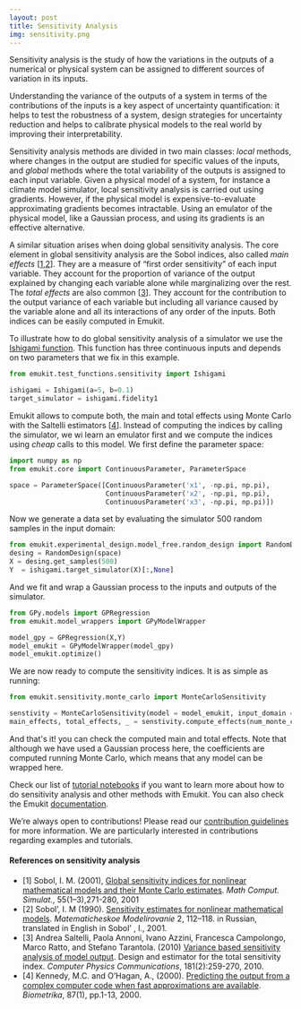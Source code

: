 ```yaml
---
layout: post
title: Sensitivity Analysis
img: sensitivity.png
---
```


Sensitivity analysis is the study of how the variations in the outputs of a numerical or 
physical system can be assigned to different sources of variation in its inputs.

Understanding the variance of the outputs of a system in terms of the contributions of the inputs is a key aspect of
uncertainty quantification: it helps to test the robustness of a system, design strategies for uncertainty reduction
and helps to calibrate physical models to the real world by improving their interpretability.

Sensitivity analysis methods are divided in two main classes: *local* methods, where changes in the output are studied for
specific values of the inputs, and *global* methods where the total variability of the outputs is assigned to each input variable. Given a physical model of a system, for instance a climate model simulator, local sensitivity analysis is carried out using gradients.
However, if the physical model is expensive-to-evaluate approximating gradients becomes intractable. Using an emulator of the physical model, like
a Gaussian process, and using its gradients is an effective alternative.

A similar situation arises when doing global sensitivity analysis. The core element in global sensitivity analysis are the Sobol indices, also called *main effects* [[1,2](#references-on-sensitivity-analysis)].
They are a measure of “first order sensitivity” of each input variable. They account for the proportion of variance of the output explained by
changing each variable alone while marginalizing over the rest. The *total effects* are also common [[3](#references-on-sensitivity-analysis)]. They account for the contribution to the
output variance of each variable but including all variance caused by the variable alone and all its interactions of any order of the inputs. Both indices can be easily computed in Emukit.

To illustrate how to do global sensitivity analysis of a simulator we use the [Ishigami function](https://www.sfu.ca/~ssurjano/ishigami.html).
This function has three continuous inputs and depends on two parameters that we fix in this example.

```python
from emukit.test_functions.sensitivity import Ishigami

ishigami = Ishigami(a=5, b=0.1)
target_simulator = ishigami.fidelity1
```

Emukit allows to compute both, the main and total effects using Monte Carlo with the Saltelli estimators [[4](#references-on-sensitivity-analysis)].
Instead of computing the indices by calling the simulator, we wi learn an emulator first and we compute the indices using *cheap* calls to this model. We first define the parameter space:

```python
import numpy as np
from emukit.core import ContinuousParameter, ParameterSpace

space = ParameterSpace([ContinuousParameter('x1', -np.pi, np.pi),
                        ContinuousParameter('x2', -np.pi, np.pi),
                        ContinuousParameter('x3', -np.pi, np.pi)])
```

Now we generate a data set by evaluating the simulator 500 random samples in the input domain:

```python
from emukit.experimental_design.model_free.random_design import RandomDesign
desing = RandomDesign(space)
X = desing.get_samples(500)
Y  = ishigami.target_simulator(X)[:,None]
```
And we fit and wrap a Gaussian process to the inputs and outputs of the simulator.

```python
from GPy.models import GPRegression
from emukit.model_wrappers import GPyModelWrapper

model_gpy = GPRegression(X,Y)
model_emukit = GPyModelWrapper(model_gpy)
model_emukit.optimize()
```

We are now ready to compute the sensitivity indices. It is as simple as running:
```python
from emukit.sensitivity.monte_carlo import MonteCarloSensitivity

senstivity = MonteCarloSensitivity(model = model_emukit, input_domain = space)
main_effects, total_effects, _ = senstivity.compute_effects(num_monte_carlo_points = 10000)
```
And that's it! you can check the computed main and total effects. Note that
although we have used a Gaussian process here, the coefficients are computed running Monte Carlo, which means that any model can be wrapped here.

Check our list of [tutorial notebooks](https://github.com/amzn/emukit/tree/develop/notebooks) if you want to learn more about how to do sensitivity analysis and other methods with Emukit. You can also check the Emukit [documentation](https://emukit.readthedocs.io/en/latest/).

We’re always open to contributions! Please read our [contribution guidelines](CONTRIBUTING.md) for more information. We are particularly interested in contributions regarding examples and tutorials.


#### References on sensitivity analysis

- [1] Sobol, I. M. (2001), [Global sensitivity indices for nonlinear mathematical models and their Monte Carlo estimates](https://www.sciencedirect.com/science/article/abs/pii/S0378475400002706). *Math Comput. Simulat.*, 55(1–3),271-280, 2001
- [2] Sobol’, I. M (1990). [Sensitivity estimates for nonlinear mathematical models](http://max2.ese.u-psud.fr/epc/conservation/MODE/Sobol%20Original%20Paper.pdf). *Matematicheskoe Modelirovanie* 2, 112–118. in Russian, translated in English in Sobol’ , I., 2001.
- [3] Andrea Saltelli, Paola Annoni, Ivano Azzini, Francesca Campolongo, Marco Ratto, and Stefano Tarantola. (2010) [Variance based sensitivity analysis of model output](https://www.sciencedirect.com/science/article/pii/S0010465509003087). Design and estimator for the total sensitivity index. *Computer Physics Communications*, 181(2):259-270, 2010.
- [4] Kennedy, M.C. and O’Hagan, A., (2000). [Predicting the output from a complex computer code when fast approximations are available](https://www.jstor.org/stable/2673557). *Biometrika*, 87(1), pp.1-13, 2000.
